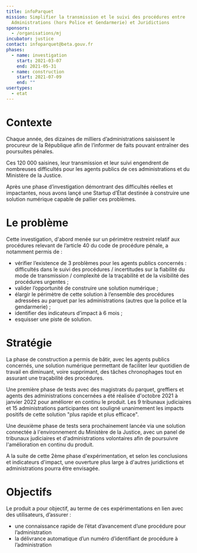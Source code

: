 ```yaml
---
title: infoParquet
mission: Simplifier la transmission et le suivi des procédures entre
  Administrations (hors Police et Gendarmerie) et Juridictions
sponsors:
  - /organisations/mj
incubator: justice
contact: infoparquet@beta.gouv.fr
phases:
  - name: investigation
    start: 2021-03-07
    end: 2021-05-31
  - name: construction
    start: 2021-07-09
    end: ""
usertypes:
  - etat
---
```

# **Contexte**

Chaque année, des dizaines de milliers d’administrations saisissent le procureur de la République afin de l’informer de faits pouvant entraîner des poursuites pénales.

Ces 120 000 saisines, leur transmission et leur suivi engendrent de nombreuses difficultés pour les agents publics de ces administrations et du Ministère de la Justice.

Après une phase d’investigation démontrant des difficultés réelles et impactantes, nous avons lançé une Startup d’État destinée à construire une solution numérique capable de pallier ces problèmes.

# **Le problème**

Cette investigation, d'abord menée sur un périmètre restreint relatif aux procédures relevant de l’article 40 du code de procédure pénale, a notamment permis de :

* vérifier l’existence de 3 problèmes pour les agents publics concernés : difficultés dans le suivi des procédures / incertitudes sur la fiabilité du mode de transmission / complexité de la traçabilité et de la visibilité des procédures urgentes ;
* valider l’opportunité de construire une solution numérique ;
* élargir le périmètre de cette solution à l’ensemble des procédures adressées au parquet par les administrations (autres que la police et la gendarmerie) ;
* identifier des indicateurs d’impact à 6 mois ;
* esquisser une piste de solution.

# **Stratégie**

La phase de construction a permis de bâtir, avec les agents publics concernés, une solution numérique permettant de faciliter leur quotidien de travail en diminuant, voire supprimant, des tâches chronophages tout en assurant une traçabilité des procédures.

Une première phase de tests avec des magistrats du parquet, greffiers et agents des administrations concernées a été réalisée d'octobre 2021 à janvier 2022 pour améliorer en continu le produit.
L﻿es 9 tribunaux judiciaires et 15 administrations participantes ont souligné unanimement les impacts positifs de cette solution "plus rapide et plus efficace".

U﻿ne deuxième phase de tests sera prochainement lancée via une solution connectée à l'environnement du Ministère de la Justice, avec un panel de tribunaux judiciaires et d'administrations volontaires afin de poursuivre l'amélioration en continu du produit.

A﻿ la suite de cette 2ème phase d'expérimentation, et selon les conclusions et indicateurs d'impact, une ouverture plus large à d'autres juridictions et administrations pourra être envisagée.

# **Objectifs**

Le produit a pour objectif, au terme de ces expérimentations en lien avec des utilisateurs, d’assurer :  

* une connaissance rapide de l’état d’avancement d’une procédure pour l’administration
* la délivrance automatique d’un numéro d’identifiant de procédure à l’administration